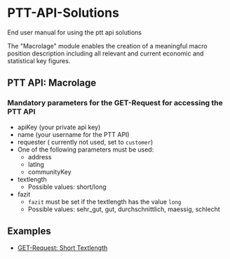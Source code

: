 # PTT-API-Solutions
End user manual for using the ptt api solutions

The "Macrolage" module enables the creation of a meaningful macro position description including all relevant and current economic and statistical key figures.

## PTT API: Macrolage

### Mandatory parameters for the GET-Request for accessing the PTT API 

* apiKey (your private api key)
* name (your username for the PTT API)
* requester ( currently not used, set to `customer`)
* One of the following parameters must be used:
  * address
  * latlng
  * communityKey
* textlength
  * Possible values: short/long
* fazit
  * `fazit` must be set if the textlength has the value ```long```
  * Possible values: sehr_gut, gut, durchschnittlich, maessig, schlecht


## Examples

* [GET-Request: Short Textlength](examples/001-short_textlength.md)



